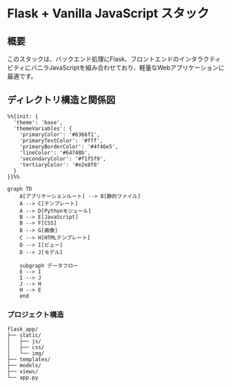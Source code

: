 # Flask + Vanilla JavaScript スタック

## 概要

このスタックは、バックエンド処理にFlask、フロントエンドのインタラクティビティにバニラJavaScriptを組み合わせており、軽量なWebアプリケーションに最適です。

## ディレクトリ構造と関係図

```mermaid
%%{init: {
  'theme': 'base',
  'themeVariables': {
    'primaryColor': '#6366f1',
    'primaryTextColor': '#fff',
    'primaryBorderColor': '#4f46e5',
    'lineColor': '#64748b',
    'secondaryColor': '#f1f5f9',
    'tertiaryColor': '#e2e8f0'
  }
}}%%

graph TD
    A[アプリケーションルート] --> B[静的ファイル]
    A --> C[テンプレート]
    A --> D[Pythonモジュール]
    B --> E[JavaScript]
    B --> F[CSS]
    B --> G[画像]
    C --> H[HTMLテンプレート]
    D --> I[ビュー]
    D --> J[モデル]
    
    subgraph データフロー
    E --> I
    I --> J
    J --> H
    H --> E
    end
```

### プロジェクト構造
```
flask_app/
├── static/
│   ├── js/
│   ├── css/
│   └── img/
├── templates/
├── models/
├── views/
└── app.py
```
